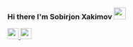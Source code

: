### Hi there I'm Sobirjon Xakimov <img src="https://media.giphy.com/media/hvRJCLFzcasrR4ia7z/giphy.gif" width="27px">

<a href="https://www.instagram.com/xakimov_0211/">
  <img src="https://upload.wikimedia.org/wikipedia/commons/thumb/a/a5/Instagram_icon.png/640px-Instagram_icon.png" width="25px">
</a>
<a href="https://t.me/xakimov_0211/">
  <img src="https://assets.stickpng.com/images/5842a8fba6515b1e0ad75b03.png" width="25px">
</a>

